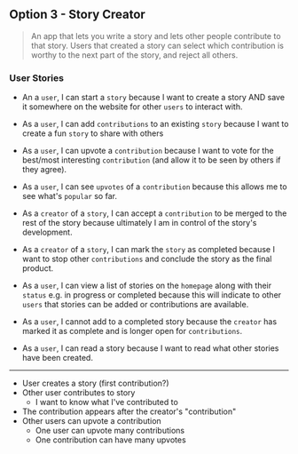 ## Option 3 - Story Creator

> An app that lets you write a story and lets other people contribute to that story. Users that created a story can select which contribution is worthy to the next part of the story, and reject all others.

### User Stories

* An a `user`, I can start a `story` because I want to create a story AND save it somewhere on the website for other `users` to interact with.

* As a `user`, I can add `contributions` to an existing `story` because I want to create a fun `story` to share with others

* As a `user`, I can upvote a `contribution` because I want to vote for the best/most interesting `contribution` (and allow it to be seen by others if they agree).

* As a `user`, I can see `upvotes` of a `contribution` because this allows me to see what's `popular` so far.

* As a `creator` of a `story`, I can accept a `contribution` to be merged to the rest of the story because ultimately I am in control of the story's development.

* As a `creator` of a `story`, I can mark the `story` as completed because I want to stop other `contributions` and conclude the story as the final product.

* As a `user`, I can view a list of stories on the `homepage` along with their `status` e.g. in progress or completed because this will indicate to other `users` that stories can be added or contributions are available.

* As a `user`, I cannot add to a completed story because the `creator` has marked it as complete and is longer open for `contributions`.

* As a `user`, I can read a story because I want to read what other stories have been created.

---

* User creates a story (first contribution?)
* Other user contributes to story
  * I want to know what I've contributed to
* The contribution appears after the creator's "contribution"
* Other users can upvote a contribution
  * One user can upvote many contributions
  * One contribution can have many upvotes